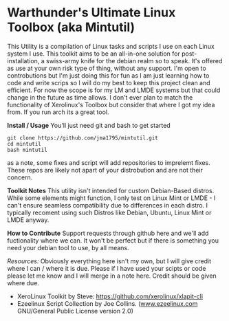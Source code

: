 # Warthunder's Ultimate Linux Toolbox (aka Mintutil)
This Utility is a compilation of Linux tasks and scripts I use on each Linux system I use. This toolkit aims to be an all-in-one solution for post-installation, a swiss-army knife for the debian realm so to speak. It's offered as use at your own risk type of thing, without any support. I'm open to controbutions but I'm just doing this for fun as I am just learning how to code and write scrips so I will do my best to keep this project clean and efficient. For now the scope is for my LM and LMDE systems but that could change in the future as time allows. I don't ever plan to match the functionality of Xerolinux's Toolbox but consider that where I got my idea from. If you run arch its a great tool.

**Install / Usage**
You'll just need git and bash to get started

``` 
git clone https://github.com/jma1795/mintutil.git
cd mintutil
bash mintutil
``` 
as a note, some fixes and script will add repositories to imprelemt fixes. These repos are likely not apart of your distrobution and are not their concern.

**Toolkit Notes**
This utility isn't intended for custom Debian-Based distros. While some elements might function, I only test on Linux Mint or LMDE -  I can't ensure seamless compatibility due to differences in each distro. I typically recoment using such Distros like Debian, Ubuntu, Linux Mint or LMDE anyway.

**How to Contribute**
Support requests through github here and we'll add fuctionality where we can. It won't be perfect but if there is something you need your debian tool to use, by all means.


*Resources:*
Obviously everything here isn't my own, but I will give credit where I can / where it is due. Please if I have used your scipts or code please let me know and I will merge in a note here. Credit should be given where due.
- XeroLinux Toolkit by Steve: https://github.com/xerolinux/xlapit-cli
- Ezeelinux Script Collection by Joe Collins. (www.ezeelinux.com GNU/General Public License version 2.0)






